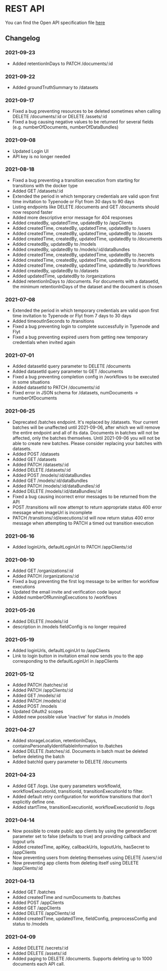 # REST API

You can find the Open API specification file [here](https://raw.githubusercontent.com/LucidtechAI/las-docs/master/reference/restapi/oas.json)​

## Changelog <a id="changelog"></a>

### 2021-09-23 <a id="2021-09-23"></a>

- Added retentionInDays to PATCH /documents/:id

### 2021-09-22 <a id="2021-09-22"></a>

- Added groundTruthSummary to /datasets

### 2021-09-17 <a id="2021-09-17"></a>

- Fixed a bug preventing resources to be deleted sometimes when calling DELETE /documents/:id or DELETE /assets/:id
- Fixed a bug causing negative values to be returned for several fields (e.g. numberOfDocuments, numberOfDataBundles)

### 2021-09-08 <a id="2021-09-08"></a>

- Updated Login UI
- API key is no longer needed

### 2021-08-18 <a id="2021-08-18"></a>

- Fixed a bug preventing a transition execution from starting for transitions with the docker type
- Added GET /datasets/:id
- Extended the period in which temporary credentials are valid upon first time invitation to Typenode or Flyt from 30 days to 90 days
- Listing endpoints like DELETE /documents and GET /documents should now respond faster
- Added more descriptive error message for 404 responses
- Added createdBy, updatedTime, updatedBy to /appClients
- Added createdTime, createdBy, updatedTime, updatedBy to /users
- Added createdTime, createdBy, updatedTime, updatedBy to /assets
- Added createdTime, createdBy, updatedTime, updatedBy to /documents
- Added createdBy, updatedBy to /models
- Added createdBy, updatedBy to /models/:id/dataBundles
- Added createdTime, createdBy, updatedTime, updatedBy to /secrets
- Added createdTime, createdBy, updatedTime, updatedBy to /transitions
- Added createdTime, createdBy, updatedTime, updatedBy to /workflows
- Added createdBy, updatedBy to /datasets
- Added updatedTime, updatedBy to /organizations
- Added retentionInDays to /documents. For documents with a datasetId, the minimum retentionInDays of the dataset and the document is chosen

### 2021-07-08 <a id="2021-07-08"></a>

* Extended the period in which temporary credentials are valid upon first time invitation to Typenode or Flyt from 7 days to 30 days
* Added timeoutInSeconds to /transitions
* Fixed a bug preventing login to complete successfully in Typenode and Flyt
* Fixed a bug preventing expired users from getting new temporary credentials when invited again

### 2021-07-01 <a id="2021-07-01"></a>

* Added datasetId query parameter to DELETE /documents
* Added datasetId query parameter to GET /documents
* Fixed a bug preventing completion config in /workflows to be executed in some situations
* Added datasetId to PATCH /documents/:id
* Fixed error in JSON schema for /datasets, numDocuments -&gt; numberOfDocuments

### 2021-06-25 <a id="2021-06-25"></a>

* Deprecated /batches endpoint. It's replaced by /datasets. Your current batches will be unaffected until 2021-09-06, after which we will remove the entire endpoint and all of its data. Documents in batches will not be affected, only the batches themselves. Until 2021-09-06 you will not be able to create new batches. Please consider replacing your batches with datasets.
* Added POST /datasets
* Added GET /datasets
* Added PATCH /datasets/:id
* Added DELETE /datasets/:id
* Added POST /models/:id/dataBundles
* Added GET /models/:id/dataBundles
* Added PATCH /models/:id/dataBundles/:id
* Added DELETE /models/:id/dataBundles/:id
* Fixed a bug causing incorrect error messages to be returned from the API
* POST /transitions will now attempt to return appropriate status 400 error message when imageUrl is incomplete
* PATCH /transitions/:id/executions/:id will now return status 400 error message when attempting to PATCH a timed out transition execution

### 2021-06-16 <a id="2021-06-16"></a>

* Added loginUrls, defaultLoginUrl to PATCH /appClients/:id

### 2021-06-10 <a id="2021-06-10"></a>

* Added GET /organizations/:id
* Added PATCH /organizations/:id
* Fixed a bug preventing the first log message to be written for workflow executions
* Updated the email invite and verification code layout
* Added numberOfRunningExecutions to /workflows

### 2021-05-26 <a id="2021-05-26"></a>

* Added DELETE /models/:id
* description in /models fieldConfig is no longer required

### 2021-05-19 <a id="2021-05-19"></a>

* Added loginUrls, defaultLoginUrl to /appClients
* Link to login button in invitation email now sends you to the app corresponding to the defaultLoginUrl in /appClients

### 2021-05-12 <a id="2021-05-12"></a>

* Added PATCH /batches/:id
* Added PATCH /appClients/:id
* Added GET /models/:id
* Added PATCH /models/:id
* Added POST /models
* Updated OAuth2 scopes
* Added new possible value 'inactive' for status in /models

### 2021-04-27 <a id="2021-04-27"></a>

* Added storageLocation, retentionInDays, containsPersonallyIdentifiableInformation to /batches
* Added DELETE /batches/:id. Documents in batch must be deleted before deleting the batch
* Added batchId query parameter to DELETE /documents

### 2021-04-23 <a id="2021-04-23"></a>

* Added GET /logs. Use query parameters workflowId, workflowExecutionId, transitionId, transitionExecutionId to filter.
* Added default retry configuration for workflow transitions that don't explicitly define one.
* Added startTime, transitionExecutionId, workflowExecutionId to /logs

### 2021-04-14 <a id="2021-04-14"></a>

* Now possible to create public app clients by using the generateSecret parameter set to false \(defaults to true\) and providing callback and logout urls
* Added createdTime, apiKey, callbackUrls, logoutUrls, hasSecret to /appClients
* Now preventing users from deleting themselves using DELETE /users/:id
* Now preventing app clients from deleting itself using DELETE /appClients/:id

### 2021-04-13 <a id="2021-04-13"></a>

* Added GET /batches
* Added createdTime and numDocuments to /batches
* Added POST /appClients
* Added GET /appClients
* Added DELETE /appClients/:id
* Added createdTime, updatedTime, fieldConfig, preprocessConfig and status to /models

### 2021-04-09 <a id="2021-04-09"></a>

* Added DELETE /secrets/:id
* Added DELETE /assets/:id
* Added paging to DELETE /documents. Supports deleting up to 1000 documents each API call.

